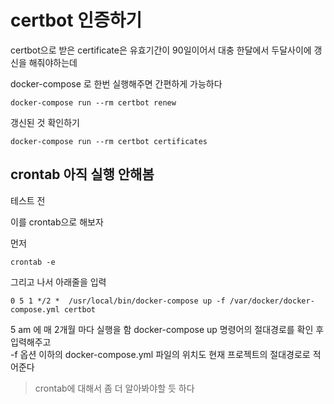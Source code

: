 # certbot 인증하기
certbot으로 받은 certificate은 유효기간이 90일이어서 대충 한달에서 두달사이에 갱신을 해줘야하는데   

docker-compose 로 한번 실행해주면 간편하게 가능하다
```
docker-compose run --rm certbot renew
```

갱신된 것 확인하기
```
docker-compose run --rm certbot certificates
```


## crontab 아직 실행 안해봄
테스트 전 

이를 crontab으로 해보자

먼저
```
crontab -e
```

그리고 나서 아래줄을 입력
```
0 5 1 */2 *  /usr/local/bin/docker-compose up -f /var/docker/docker-compose.yml certbot
```

5 am 에 매 2개월 마다 실행을 함
docker-compose up 명령어의 절대경로를 확인 후 입력해주고   
-f 옵션 이하의 docker-compose.yml 파일의 위치도 현재 프로젝트의 절대경로로 적어준다

> crontab에 대해서 좀 더 알아봐야할 듯 하다
